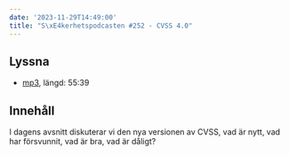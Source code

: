```yaml
---
date: '2023-11-29T14:49:00'
title: "S\xE4kerhetspodcasten #252 - CVSS 4.0"
---
```

## Lyssna
* [mp3](https://traffic.libsyn.com/secure/sakerhetspodcasten/2023-11-08_cvss40.mp3?dest-id=117848), längd: 55:39

## Innehåll
I dagens avsnitt diskuterar vi den nya versionen av CVSS, vad är nytt, vad har försvunnit,
vad är bra, vad är dåligt?
